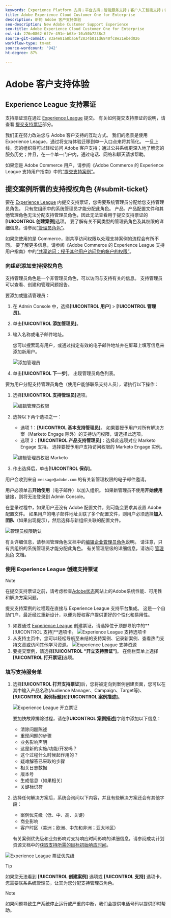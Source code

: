```yaml
---
keywords: Experience Platform 支持；平台支持；智能服务支持；客户人工智能支持；归因人工智能支持；rtcdp 支持；提交支持票证；客户支持
title: Adobe Experience Cloud Customer One for Enterprise
description: 新的 Adobe 客户支持体验
seo-description: New Adobe Customer Support Experience
seo-title: Adobe Experience Cloud Customer One for Enterprise
exl-id: 276e0862-6f7e-491e-b63e-10a50b7238c2
source-git-commit: 83a4e81a8ba56f2834b811d6840fc8e21ebed026
workflow-type: tm+mt
source-wordcount: '942'
ht-degree: 87%

---
```


# Adobe 客户支持体验

## Experience League 支持票证

支持票证现在通过 [Experience League](https://experienceleague.adobe.com/home?lang=zh-hans#support) 提交。 有关如何提交支持票证的说明，请查看 [提交支持票证](#create-a-support-ticket-with-experience-league)部分。

我们正在努力改进您与 Adobe 客户支持的互动方式。 我们的愿景是使用 Experience League，通过将支持体验迁移到单一入口点来将其简化。 一旦上线，您的组织将可以轻松访问 Adobe 客户支持；通过公共系统更深入地了解您的服务历史；并且，在一个单一门户内，通过电话、网络和聊天请求帮助。

如果您是 Adobe Commerce 用户，请参阅《Adobe Commerce 的 Experience League 支持用户指南》中的[“提交支持案例”](https://experienceleague.adobe.com/zh-hans/docs/commerce-knowledge-base/kb/help-center-guide/magento-help-center-user-guide#support-case)。

## 提交案例所需的支持授权角色 {#submit-ticket}

要在 [Experience League](https://experienceleague.adobe.com/home?lang=zh-hans#support) 内提交支持票证，您需要系统管理员分配给您支持管理员角色。 只有您组织中的系统管理员才能分配此角色。 产品、产品配置文件和其他管理角色无法分配支持管理员角色，因此无法查看用于提交支持票证的&#x200B;**[!UICONTROL 创建案例]**&#x200B;选项。 要了解有关不同类型的管理员角色及其权限的详细信息，请参阅[“管理员角色”](admin-roles.md)。

如果您使用的是 Commerce，则共享访问权限以处理支持案例的流程会有所不同。 要了解更多信息，请参阅《Adobe Commerce 的 Experience League 支持用户指南》中的[“共享访问：授予其他用户访问您的帐户的权限”](https://experienceleague.adobe.com/zh-hans/docs/commerce-knowledge-base/kb/help-center-guide/magento-help-center-user-guide#shared-access)。

### 向组织添加支持授权角色

支持管理员角色是一个非管理员角色，可以访问与支持有关的信息。 支持管理员可以查看、创建和管理问题报告。

要添加或邀请管理员：

1. 在 Admin Console 中，选择&#x200B;**[!UICONTROL 用户]** > **[!UICONTROL 管理员]**。
1. 单击&#x200B;**[!UICONTROL 添加管理员]**。
1. 输入名称或电子邮件地址。

   您可以搜索现有用户，或通过指定有效的电子邮件地址并在屏幕上填写信息来添加新用户。

   ![添加管理员](assets/admin-console-add-admin.png)

1. 单击&#x200B;**[!UICONTROL 下一步]**。 出现管理员角色列表。

要为用户分配支持管理员角色（使用户能够联系支持人员），请执行以下操作：

1. 选择&#x200B;**[!UICONTROL 支持管理员]**&#x200B;选项。

   ![编辑管理员权限](assets/edit-admin-rights.png)

1. 选择以下两个选项之一：

   * 选项 1：**[!UICONTROL 基本支持管理员]**。 如果要授予用户对所有解决方案（Marketo Engage 除外）的支持访问权限，请选择此选项。
   * 选项 2：**[!UICONTROL 产品支持管理员]**：选择此选项对应 Marketo Engage 支持。 选择要授予用户支持访问权限的 Marketo Engage 实例。

   ![编辑管理员权限 Marketo](assets/edit-admin-rights-advanced.png)

1. 作出选择后，单击&#x200B;**[!UICONTROL 保存]**。

用户会收到来自 `message@adobe.com` 的有关新管理权限的电子邮件邀请。

用户必须单击&#x200B;**开始使用**（电子邮件）以加入组织。 如果新管理员不使用&#x200B;**开始使用**&#x200B;链接，则将无法登录到 Admin Console。

在登录过程中，如果用户还没有 Adobe 配置文件，则可能会要求其设置 Adobe 配置文件。 如果用户的电子邮件地址关联了多个配置文件，则用户必须选择&#x200B;**加入团队**（如果出现提示），然后选择与新组织关联的配置文件。

![管理员权限确认](assets/admin-rights-confirmation.png)

有关详细信息，请参阅管理角色文档中的[编辑企业管理员角色](admin-roles.md#add-enterprise-role)说明。 请注意，只有贵组织的系统管理员才能分配此角色。 有关管理层级的详细信息，请访问 [管理角色](admin-roles.md) 文档。

### 使用 Experience League 创建支持票证

>[!NOTE]
>
> 在提交支持票证之前，请考虑检查[Adobe状态](https://status.adobe.com)网站上的Adobe系统性能、可用性和解决方案问题。

提交支持案例的过程现在直接与 Experience League 支持平台集成。 这是一个自助门户，最近经过重新设计，以便为授权客户提供更好的个性化和易用性。

1. 如要通过 [Experience League](https://experienceleague.adobe.com/home?lang=zh-hans#support) 创建票证，请选择位于顶部导航中的&#x200B;**[!UICONTROL 支持]**选项卡。
   ![Experience League 支持选项卡](./assets/experience-league-support-tab.png)
1. 从支持主页中，您可以轻松导航至未结的支持案例、记录新案例、查看热门支持文章或访问其他学习资源。
   ![Experience League 支持资源](./assets/experience-league-support-resources.png)
1. 要提交案例，请选择&#x200B;**[!UICONTROL “开立支持票证”]**。 在侧栏菜单上选择&#x200B;**[!UICONTROL 打开票证]**&#x200B;选项。


### 填写支持服务单

1. 选择&#x200B;**[!UICONTROL 打开支持票证]**&#x200B;后，您将被定向到案例创建页面，您可以在其中输入产品名称(Audience Manager、Campaign、Target等)、**[!UICONTROL 案例标题]**&#x200B;和&#x200B;**[!UICONTROL 案例描述]**。

   ![Experience League 开立票证](./assets/experience-league-open-ticket.png)

   要加快故障排除过程，请在&#x200B;**[!UICONTROL 案例描述]**&#x200B;字段中添加以下信息：

   * 清除问题陈述
   * 重现问题的步骤
   * 业务影响声明
   * 这是新的实施/功能/开发吗？
   * 这个过程什么时候起作用的？
   * 疑难解答已采取的步骤
   * 相关日志数据
   * 版本号
   * 生成信息（如果相关）
   * 关键标识符


1. 选择任何解决方案后，系统会询问以下内容，并且有些解决方案还会有其他字段：

   * 案例优先级（低、中、高、关键）
   * 商业影响
   * 客户时区（美洲；欧洲、中东和非洲；亚太地区）

   有关案例优先级和业务影响对支持响应时间影响的详细信息，请参阅成功计划资源文档中的[获取支持所需的目标初始响应时间](https://experienceleague.adobe.com/zh-hans/docs/support-resources/data-sheets/overview#targeted-initial-response-times-for-support)。

![Experience League 票证优先级](./assets/experience-league-ticket-priority.png)

>[!TIP]
>
> 如果您无法看到 **[!UICONTROL 创建案例]** 选项或 **[!UICONTROL 支持]** 选项卡，您需要联系系统管理员，让其为您分配支持管理员角色。








>[!NOTE]
>
> 如果问题导致生产系统停止运行或严重的中断，我们会提供电话号码以提供即时帮助。




<!--

## What About the Legacy Systems?

New Tickets/Cases will no longer be able to be submitted in legacy systems as of May 11th.  The [Admin Console](https://adminconsole.adobe.com/) will be used to submit new tickets/cases.

### Existing Tickets/Cases

* Between May 11th and May 20th the legacy systems will remain available to work existing tickets/cases to completion.
* Beginning May 20th the support team will migrate remaining open cases from the legacy systems to the new support experience.  You will receive an email notification regarding how to contact support to continue to work these cases.
-->

